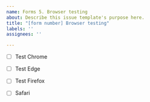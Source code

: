 ```yaml
---
name: Forms 5. Browser testing
about: Describe this issue template's purpose here.
title: "[form number] Browser testing"
labels: ''
assignees: ''

---
```


- [ ] Test Chrome

- [ ] Test Edge

- [ ] Test Firefox

- [ ] Safari
